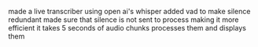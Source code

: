 made a live transcriber using open ai's whisper
added vad to make silence redundant
made sure that silence is not sent to process making it more efficient
it takes 5 seconds of audio chunks processes them and displays them
